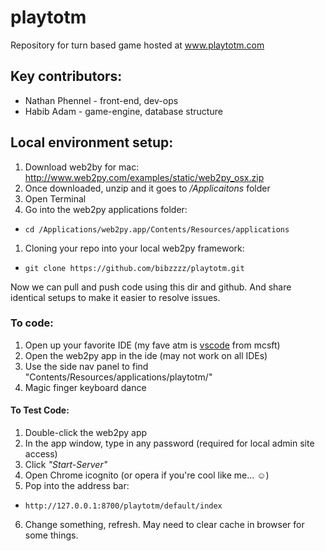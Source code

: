 # playtotm

Repository for turn based game hosted at www.playtotm.com

## Key contributors:

* Nathan Phennel - front-end, dev-ops
* Habib Adam - game-engine, database structure

## Local environment setup:

1. Download web2by for mac: http://www.web2py.com/examples/static/web2py_osx.zip
1. Once downloaded, unzip and it goes to */Applicaitons* folder
1. Open Terminal
1. Go into the web2py applications folder:
 * ```cd /Applications/web2py.app/Contents/Resources/applications ```
1. Cloning your repo into your local web2py framework:
 * ```git clone https://github.com/bibzzzz/playtotm.git ```

Now we can pull and push code using this dir and github. And share identical setups to make it easier to resolve issues.

### To code:
1. Open up your favorite IDE (my fave atm is [vscode](https://code.visualstudio.com/download) from mcsft)
1. Open the web2py app in the ide (may not work on all IDEs)
1. Use the side nav panel to find "Contents/Resources/applications/playtotm/"
1. Magic finger keyboard dance

#### To Test Code:
1. Double-click the web2py app
2. In the app window, type in any password (required for local admin site access)
3. Click *"Start-Server"*
4. Open Chrome icognito (or opera if you're cool like me... ☺)
5. Pop into the address bar:
 * ```http://127.0.0.1:8700/playtotm/default/index```
6. Change something, refresh. May need to clear cache in browser for some things.